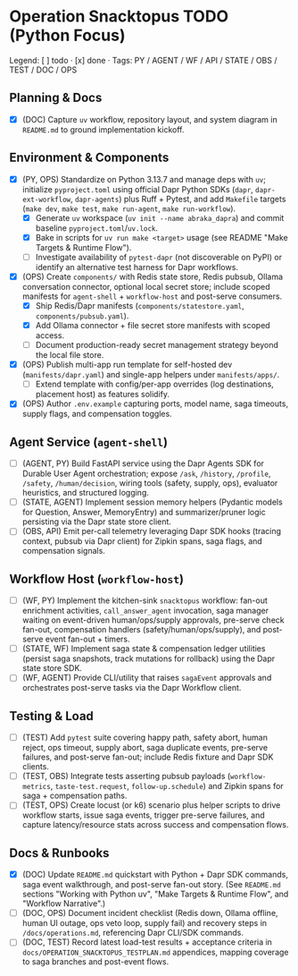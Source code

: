 Operation Snacktopus TODO (Python Focus)
=======================================

Legend: [ ] todo · [x] done · Tags: PY / AGENT / WF / API / STATE / OBS / TEST / DOC / OPS

Planning & Docs
---------------
- [x] (DOC) Capture `uv` workflow, repository layout, and system diagram in `README.md` to ground implementation kickoff.

Environment & Components
------------------------
- [x] (PY, OPS) Standardize on Python 3.13.7 and manage deps with `uv`; initialize `pyproject.toml` using official Dapr Python SDKs (`dapr`, `dapr-ext-workflow`, `dapr-agents`) plus Ruff + Pytest, and add `Makefile` targets (`make dev`, `make test`, `make run-agent`, `make run-workflow`).
  - [x] Generate `uv` workspace (`uv init --name abraka_dapra`) and commit baseline `pyproject.toml`/`uv.lock`.
  - [x] Bake in scripts for `uv run make <target>` usage (see README "Make Targets & Runtime Flow").
  - [ ] Investigate availability of `pytest-dapr` (not discoverable on PyPI) or identify an alternative test harness for Dapr workflows.
- [x] (OPS) Create `components/` with Redis state store, Redis pubsub, Ollama conversation connector, optional local secret store; include scoped manifests for `agent-shell` + `workflow-host` and post-serve consumers.
  - [x] Ship Redis/Dapr manifests (`components/statestore.yaml`, `components/pubsub.yaml`).
  - [x] Add Ollama connector + file secret store manifests with scoped access.
  - [ ] Document production-ready secret management strategy beyond the local file store.
- [x] (OPS) Publish multi-app run template for self-hosted dev (`manifests/dapr.yaml`) and single-app helpers under `manifests/apps/`.
  - [ ] Extend template with config/per-app overrides (log destinations, placement host) as features solidify.
- [x] (OPS) Author `.env.example` capturing ports, model name, saga timeouts, supply flags, and compensation toggles.

Agent Service (`agent-shell`)
----------------------------
- [ ] (AGENT, PY) Build FastAPI service using the Dapr Agents SDK for Durable User Agent orchestration; expose `/ask`, `/history`, `/profile`, `/safety`, `/human/decision`, wiring tools (safety, supply, ops), evaluator heuristics, and structured logging.
- [ ] (STATE, AGENT) Implement session memory helpers (Pydantic models for Question, Answer, MemoryEntry) and summarizer/pruner logic persisting via the Dapr state store client.
- [ ] (OBS, API) Emit per-call telemetry leveraging Dapr SDK hooks (tracing context, pubsub via Dapr client) for Zipkin spans, saga flags, and compensation signals.

Workflow Host (`workflow-host`)
-------------------------------
- [ ] (WF, PY) Implement the kitchen-sink `snacktopus` workflow: fan-out enrichment activities, `call_answer_agent` invocation, saga manager waiting on event-driven human/ops/supply approvals, pre-serve check fan-out, compensation handlers (safety/human/ops/supply), and post-serve event fan-out + timers.
- [ ] (STATE, WF) Implement saga state & compensation ledger utilities (persist saga snapshots, track mutations for rollback) using the Dapr state store SDK.
- [ ] (WF, AGENT) Provide CLI/utility that raises `sagaEvent` approvals and orchestrates post-serve tasks via the Dapr Workflow client.

Testing & Load
--------------
- [ ] (TEST) Add `pytest` suite covering happy path, safety abort, human reject, ops timeout, supply abort, saga duplicate events, pre-serve failures, and post-serve fan-out; include Redis fixture and Dapr SDK clients.
- [ ] (TEST, OBS) Integrate tests asserting pubsub payloads (`workflow-metrics`, `taste-test.request`, `follow-up.schedule`) and Zipkin spans for saga + compensation paths.
- [ ] (TEST, OPS) Create locust (or k6) scenario plus helper scripts to drive workflow starts, issue saga events, trigger pre-serve failures, and capture latency/resource stats across success and compensation flows.

Docs & Runbooks
---------------
- [x] (DOC) Update `README.md` quickstart with Python + Dapr SDK commands, saga event walkthrough, and post-serve fan-out story. (See `README.md` sections "Working with Python uv", "Make Targets & Runtime Flow", and "Workflow Narrative".)
- [ ] (DOC, OPS) Document incident checklist (Redis down, Ollama offline, human UI outage, ops veto loop, supply fail) and recovery steps in `/docs/operations.md`, referencing Dapr CLI/SDK commands.
- [ ] (DOC, TEST) Record latest load-test results + acceptance criteria in `docs/OPERATION_SNACKTOPUS_TESTPLAN.md` appendices, mapping coverage to saga branches and post-event flows.
